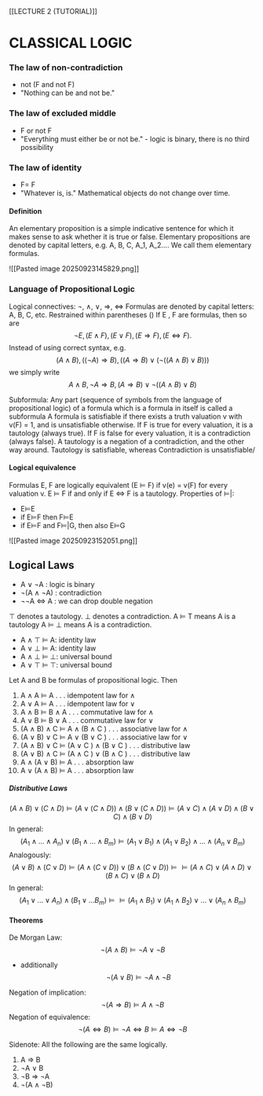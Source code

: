 [[LECTURE 2 (TUTORIAL)]]
# CLASSICAL LOGIC

### The law of non-contradiction
- not (F and not F)
- "Nothing can be and not be."
### The law of excluded middle
- F or not F
- "Everything must either be or not be." - logic is binary, there is no third possibility

### The law of identity
- F= F
- "Whatever is, is." Mathematical objects do not change over time.

#### Definition
An elementary proposition is a simple indicative sentence for which it makes sense to ask whether it is true or false. Elementary propositions are denoted by capital letters, e.g. A, B, C, A_1, A_2.... We call them elementary formulas.


![[Pasted image 20250923145829.png]]

### Language of Propositional Logic

Logical connectives: ¬, ∧, ∨, ⇒, ⇔
Formulas are denoted by capital letters: A, B, C, etc.
Restrained within parentheses ()
If E , F are formulas, then so are
$$¬E , (E ∧ F ), (E ∨ F ), (E ⇒ F ), (E ⇔ F ).$$
Instead of using correct syntax, e.g.
$$(A ∧ B), ((¬A) ⇒ B) , ((A ⇒ B) ∨ (¬((A ∧ B) ∨ B)))$$
we simply write
$$A ∧ B, ¬A ⇒ B, (A ⇒ B) ∨ ¬((A ∧ B) ∨ B)$$

Subformula: Any part (sequence of symbols from the language of propositional logic) of a formula which is a formula in itself is called a subformula
A formula is satisfiable if there exists a truth valuation v with v(F) = 1, and is unsatisfiable otherwise. 
If F is true for every valuation, it is a tautology (always true). If F is false for every valuation, it is a contradiction (always false). A tautology is a negation of a contradiction, and the other way around. Tautology is satisfiable, whereas Contradiction is unsatisfiable/

#### Logical equivalence
Formulas E, F are logically equivalent (E ⊨ F) if v(e) = v(F) for every valuation v.
E ⊨ F if and only if E ⇔ F is a tautology.
Properties of ⊨|:
- E⊨E
- if E⊨F then F⊨E
- if E⊨F and F⊨|G, then also E⊨G 

![[Pasted image 20250923152051.png]]

## Logical Laws

- A ∨ ¬A  : logic is binary
- ¬(A ∧ ¬A) : contradiction
- ¬¬A ⇔ A : we can drop double negation

⊤ denotes a tautology. ⊥ denotes a contradiction.
A ⊨ T means A is a tautology
A ⊨ ⊥ means A is a contradiction.

- A ∧ ⊤ ⊨ A: identity law 
- A ∨ ⊥ ⊨ A: identity law
- A ∧ ⊥ ⊨ ⊥: universal bound
- A ∨ ⊤ ⊨ ⊤: universal bound

Let A and B be formulas of propositional logic. Then
1. A ∧ A ⊨ A . . . idempotent law for ∧
2. A ∨ A ⊨ A . . . idempotent law for ∨
3. A ∧ B ⊨ B ∧ A . . . commutative law for ∧
4. A ∨ B ⊨ B ∨ A . . . commutative law for ∨
5. (A ∧ B) ∧ C ⊨ A ∧ (B ∧ C ) . . . associative law for ∧
6. (A ∨ B) ∨ C ⊨ A ∨ (B ∨ C ) . . . associative law for ∨
7. (A ∧ B) ∨ C ⊨ (A ∨ C ) ∧ (B ∨ C ) . . . distributive law
8. (A ∨ B) ∧ C ⊨ (A ∧ C ) ∨ (B ∧ C ) . . . distributive law
9. A ∧ (A ∨ B) ⊨ A . . . absorption law
10. A ∨ (A ∧ B) ⊨ A . . . absorption law

##### Distributive Laws
$$(A ∧ B) ∨ (C ∧ D) ⊨ (A ∨ (C ∧ D)) ∧ (B ∨ (C ∧ D)) ⊨
 (A ∨ C ) ∧ (A ∨ D) ∧ (B ∨ C ) ∧ (B ∨ D)$$
 In general:
 $$(A_1 ∧ . . . ∧ A_n) ∨ (B_1 ∧ . . .∧ B_m) ⊨ (A_1 ∨ B_1) ∧ (A_1 ∨ B_2) ∧ . . . ∧ (A_n ∨ B_m)$$
Analogously:
$$(A ∨ B) ∧ (C ∨ D) ⊨ (A ∧ (C ∨ D)) ∨ (B ∧ (C ∨ D)) ⊨
⊨ (A ∧ C ) ∨ (A ∧ D) ∨ (B ∧ C ) ∨ (B ∧ D)$$
In general:
$$(A_1 ∨ . . . ∨ A_n) ∧ (B_1 ∨ . . . B_m) ⊨⊨ (A_1 ∧ B_1) ∨ (A_1 ∧ B_2) ∨ . . . ∨ (A_n ∧ B_m)$$

#### Theorems

De Morgan Law:
$$¬(A ∧ B) ⊨ ¬A ∨ ¬B $$
- additionally
$$¬(A ∨ B) ⊨ ¬A ∧ ¬B $$

Negation of implication:
$$¬(A ⇒ B) ⊨ A ∧ ¬B $$
Negation of equivalence:
$$¬(A ⇔ B) ⊨ ¬A ⇔ B ⊨ A ⇔ ¬B $$


Sidenote:
All the following are the same logically.
1. A ⇒ B
2. ¬A ∨ B
3. ¬B ⇒ ¬A
4. ¬(A ∧ ¬B)
